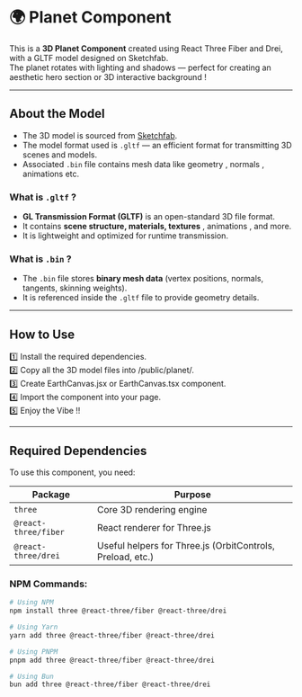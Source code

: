 # 🌍 Planet Component

This is a **3D Planet Component** created using React Three Fiber and Drei, with a GLTF model designed on Sketchfab.  
The planet rotates with lighting and shadows — perfect for creating an aesthetic hero section or 3D interactive background !

---

## About the Model

- The 3D model is sourced from [Sketchfab](https://sketchfab.com/).
- The model format used is `.gltf` — an efficient format for transmitting 3D scenes and models.
- Associated `.bin` file contains mesh data like geometry , normals , animations etc.

### What is `.gltf` ?

- **GL Transmission Format (GLTF)** is an open-standard 3D file format.
- It contains **scene structure, materials, textures** , animations , and more.
- It is lightweight and optimized for runtime transmission.

### What is `.bin` ?

- The `.bin` file stores **binary mesh data** (vertex positions, normals, tangents, skinning weights).
- It is referenced inside the `.gltf` file to provide geometry details.

---

## How to Use

1️⃣ Install the required dependencies.  
2️⃣ Copy all the 3D model files into /public/planet/.  
3️⃣ Create EarthCanvas.jsx or EarthCanvas.tsx component.  
4️⃣ Import the component into your page.  
5️⃣ Enjoy the Vibe !!

---

## Required Dependencies

To use this component, you need:

| Package                    | Purpose                                  |
|----------------------------|------------------------------------------|
| `three`                    | Core 3D rendering engine                  |
| `@react-three/fiber`       | React renderer for Three.js               |
| `@react-three/drei`        | Useful helpers for Three.js (OrbitControls, Preload, etc.) |

### NPM Commands:

```bash
# Using NPM
npm install three @react-three/fiber @react-three/drei

# Using Yarn
yarn add three @react-three/fiber @react-three/drei

# Using PNPM
pnpm add three @react-three/fiber @react-three/drei

# Using Bun
bun add three @react-three/fiber @react-three/drei


